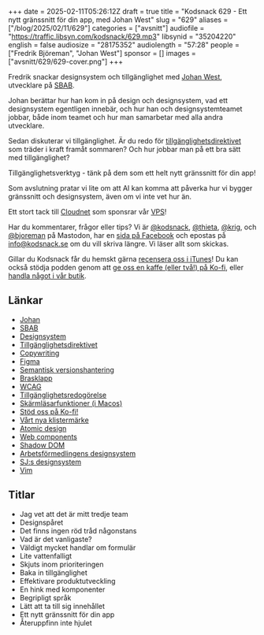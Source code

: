 +++
date = 2025-02-11T05:26:12Z
draft = true
title = "Kodsnack 629 - Ett nytt gränssnitt för din app, med Johan West"
slug = "629"
aliases = ["/blog/2025/02/11/629"]
categories = ["avsnitt"]
audiofile = "https://traffic.libsyn.com/kodsnack/629.mp3"
libsynid = "35204220"
english = false
audiosize = "28175352"
audiolength = "57:28"
people = ["Fredrik Björeman", "Johan West"]
sponsor = []
images = ["avsnitt/629/629-cover.png"]
+++

Fredrik snackar designsystem och tillgänglighet med [Johan West](https://www.linkedin.com/in/johanwest/), utvecklare på [SBAB](https://www.sbab.se/).

Johan berättar hur han kom in på design och designsystem, vad ett designsystem egentligen innebär, och hur han och designsystemteamet jobbar, både inom teamet och hur man samarbetar med alla andra utvecklare.

Sedan diskuterar vi tillgänglighet. Är du redo för [tillgänglighetsdirektivet](https://www.mfd.se/utgangspunkter/tillganglighet/eus-tillganglighetsdirektiv/) som träder i kraft framåt sommaren? Och hur jobbar man på  ett bra sätt med tillgänglighet?

Tillgänglighetsverktyg - tänk på dem som ett helt nytt gränssnitt för din app!

Som avslutning pratar vi lite om att AI kan komma att påverka hur vi bygger gränssnitt och designsystem, även om vi inte vet hur än.

Ett stort tack till [Cloudnet](https://www.cloudnet.se) som sponsrar vår [VPS](https://en.wikipedia.org/wiki/Virtual_private_server)!

Har du kommentarer, frågor eller tips? Vi är [@kodsnack](https://social.podsnack.se/@kodsnack), [@thieta](https://6510.nu/@thieta), [@krig](https://6510.nu/@krig), och [@bjoreman](https://toot.cafe/@bjoreman) på Mastodon, har en [sida på Facebook](https://www.facebook.com/) och epostas på [info@kodsnack.se](mailto:info@kodsnack.se) om du vill skriva längre. Vi läser allt som skickas.

Gillar du Kodsnack får du hemskt gärna [recensera oss i iTunes](https://itunes.apple.com/se/podcast/kodsnack/id561631498?l=en)! Du kan också stödja podden genom att <a href="https://ko-fi.com/kodsnack" rel="payment">ge oss en kaffe (eller två!) på Ko-fi</a>, eller [handla något i vår butik](https://shop.spreadshirt.se/kodsnack/).

## Länkar
* [Johan](https://www.linkedin.com/in/johanwest/)
* [SBAB](https://www.sbab.se/)
* [Designsystem](https://en.wikipedia.org/wiki/Design_system)
* [Tillgänglighetsdirektivet](https://www.mfd.se/utgangspunkter/tillganglighet/eus-tillganglighetsdirektiv/)
* [Copywriting](https://en.wikipedia.org/wiki/Copywriting)
* [Figma](https://en.wikipedia.org/wiki/Figma)
* [Semantisk versionshantering](https://en.wikipedia.org/wiki/Software_versioning)
* [Brasklapp](https://sv.wikipedia.org/wiki/Brasklapp)
* [WCAG](https://en.wikipedia.org/wiki/Web_Content_Accessibility_Guidelines)
* [Tillgänglighetsredogörelse](https://www.digg.se/kunskap-och-stod/digital-tillganglighet/skapa-en-tillganglighetsredogorelse)
* [Skärmläsarfunktioner (i Macos)](https://www.apple.com/voiceover/info/guide/_1121.html)
* [Stöd oss på Ko-fi!](https://ko-fi.com/kodsnack)
* [Vårt nya klistermärke](https://ko-fi.com/s/bcad291706)
* [Atomic design](https://atomicdesign.bradfrost.com/chapter-2/)
* [Web components](https://en.wikipedia.org/wiki/Web_Components)
* [Shadow DOM](https://developer.mozilla.org/en-US/docs/Web/API/Web_components/Using_shadow_DOM)
* [Arbetsförmedlingens designsystem](https://designsystem.arbetsformedlingen.se/)
* [SJ:s designsystem](https://design.sj.se/)
* [Vim](https://en.wikipedia.org/wiki/Vim_%28text_editor%29)

## Titlar
* Jag vet att det är mitt tredje team
* Designspåret
* Det finns ingen röd tråd någonstans
* Vad är det vanligaste?
* Väldigt mycket handlar om formulär
* Lite vattenfalligt
* Skjuts inom prioriteringen
* Baka in tillgänglighet
* Effektivare produktutveckling
* En hink med komponenter
* Begripligt språk
* Lätt att ta till sig innehållet
* Ett nytt gränssnitt för din app
* Återuppfinn inte hjulet
 